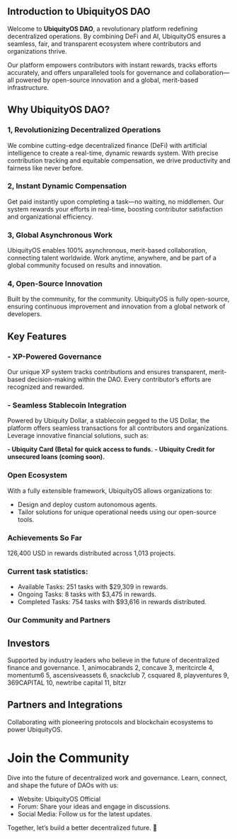 ## Introduction to UbiquityOS DAO

Welcome to **UbiquityOS DAO**, a revolutionary platform redefining decentralized operations. By combining DeFi and AI, UbiquityOS ensures a seamless, fair, and transparent ecosystem where contributors and organizations thrive.

Our platform empowers contributors with instant rewards, tracks efforts accurately, and offers unparalleled tools for governance and collaboration—all powered by open-source innovation and a global, merit-based infrastructure.


## Why UbiquityOS DAO?

  ### 1, Revolutionizing Decentralized Operations
  We combine cutting-edge decentralized finance (DeFi) with artificial intelligence to create a real-time, dynamic rewards system. With precise contribution tracking and equitable compensation, we drive productivity and fairness like never before.
  
  ### 2, Instant Dynamic Compensation
  Get paid instantly upon completing a task—no waiting, no middlemen. Our system rewards your efforts in real-time, boosting contributor satisfaction and organizational efficiency.
  
  ### 3, Global Asynchronous Work
  UbiquityOS enables 100% asynchronous, merit-based collaboration, connecting talent worldwide. Work anytime, anywhere, and be part of a global community focused on results and innovation.
  
  ### 4, Open-Source Innovation
  Built by the community, for the community. UbiquityOS is fully open-source, ensuring continuous improvement and innovation from a global network of developers.

## Key Features

### - XP-Powered Governance
Our unique XP system tracks contributions and ensures transparent, merit-based decision-making within the DAO. Every contributor’s efforts are recognized and rewarded.

### - Seamless Stablecoin Integration
Powered by Ubiquity Dollar, a stablecoin pegged to the US Dollar, the platform offers seamless transactions for all contributors and organizations. Leverage innovative financial solutions, such as:

  **- Ubiquity Card (Beta) for quick access to funds.**
  **- Ubiquity Credit for unsecured loans (coming soon).** 

### Open Ecosystem
With a fully extensible framework, UbiquityOS allows organizations to:
  - Design and deploy custom autonomous agents.
  - Tailor solutions for unique operational needs using our open-source tools.
### Achievements So Far
126,400 USD in rewards distributed across 1,013 projects.

### Current task statistics:
  - Available Tasks: 251 tasks with $29,309 in rewards.
  - Ongoing Tasks: 8 tasks with $3,475 in rewards.
  - Completed Tasks: 754 tasks with $93,616 in rewards distributed.

### Our Community and Partners

## Investors
Supported by industry leaders who believe in the future of decentralized finance and governance.
    1, animocabrands
    2, concave
    3, meritcircle
    4, momentum6
    5, ascensiveassets
    6, snackclub
    7, csquared
    8, playventures
    9, 369CAPITAL
    10, newtribe capital
    11, bltzr
    
## Partners and Integrations
Collaborating with pioneering protocols and blockchain ecosystems to power UbiquityOS.

# Join the Community

Dive into the future of decentralized work and governance. Learn, connect, and shape the future of DAOs with us:

- Website: UbiquityOS Official
- Forum: Share your ideas and engage in discussions.
- Social Media: Follow us for the latest updates.

Together, let’s build a better decentralized future. 🚀
